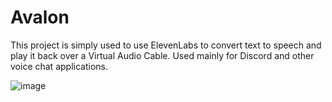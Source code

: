 # Avalon
This project is simply used to use ElevenLabs to convert text to speech and play it back over a Virtual Audio Cable. Used mainly for Discord and other voice chat applications.

![image](https://user-images.githubusercontent.com/35241556/210158189-fe253cfe-4a0f-475d-9df9-b022ee51db3b.png)

